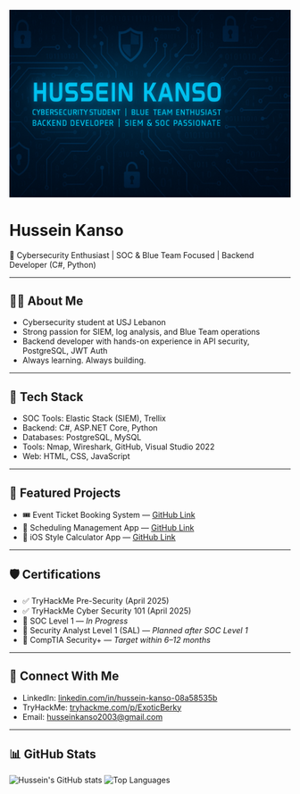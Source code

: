<p align="center">
  <img src="https://raw.githubusercontent.com/Kanso2003/Kanso2003/main/5c7fa179-ef41-453e-b739-4e0b41e64dc3.png" alt="Hussein Kanso GitHub Banner">
</p>


# Hussein Kanso  

🚀 Cybersecurity Enthusiast | SOC & Blue Team Focused | Backend Developer (C#, Python)

---

## 🧑‍💻 About Me  
- Cybersecurity student at USJ Lebanon  
- Strong passion for SIEM, log analysis, and Blue Team operations  
- Backend developer with hands-on experience in API security, PostgreSQL, JWT Auth  
- Always learning. Always building.

---

## 🧰 Tech Stack  
- SOC Tools: Elastic Stack (SIEM), Trellix  
- Backend: C#, ASP.NET Core, Python  
- Databases: PostgreSQL, MySQL  
- Tools: Nmap, Wireshark, GitHub, Visual Studio 2022  
- Web: HTML, CSS, JavaScript  

---

## 🚀 Featured Projects  
- 🎟️ Event Ticket Booking System — [GitHub Link](https://github.com/Kanso2003/EventTicketBookingSystem)  
- 📅 Scheduling Management App — [GitHub Link](https://github.com/Kanso2003/Scheduling-Project)  
- 🧮 iOS Style Calculator App — [GitHub Link](https://github.com/Kanso2003/CalculatorApp)  

---

## 🛡️ Certifications

- ✅ TryHackMe Pre-Security (April 2025)  
- ✅ TryHackMe Cyber Security 101 (April 2025)  
- 🧠 SOC Level 1 — *In Progress*  
- 🔰 Security Analyst Level 1 (SAL) — *Planned after SOC Level 1*  
- 🎯 CompTIA Security+ — *Target within 6–12 months* 

---

## 🔗 Connect With Me  
- LinkedIn: [linkedin.com/in/hussein-kanso-08a58535b](https://linkedin.com/in/hussein-kanso-08a58535b)  
- TryHackMe: [tryhackme.com/p/ExoticBerky](https://tryhackme.com/p/ExoticBerky)  
- Email: husseinkanso2003@gmail.com  

---

## 📊 GitHub Stats

![Hussein's GitHub stats](https://github-readme-stats.vercel.app/api?username=Kanso2003&show_icons=true&theme=radical)
![Top Languages](https://github-readme-stats.vercel.app/api/top-langs/?username=Kanso2003&layout=compact&theme=radical)

